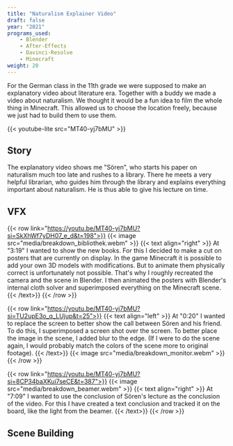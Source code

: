 ```yaml
---
title: "Naturalism Explainer Video"
draft: false
year: "2021"
programs_used:
    - Blender
    - After-Effects
    - Davinci-Resolve
    - Minecraft
weight: 20
---
```


For the German class in the 11th grade we were supposed to make an explanatory video about literature era. Together with a buddy we made a video about naturalism. We thought it would be a fun idea to film the whole thing in Minecraft. This allowed us to choose the location freely, because we just had to build them to use them.

{{< youtube-lite src="MT40-yj7bMU" >}}

## Story

The explanatory video shows me "Sören", who starts his paper on naturalism much too late and rushes to a library. There he meets a very helpful librarian, who guides him through the library and explains everything important about naturalism. He is thus able to give his lecture on time.

## VFX 

{{< row link="https://youtu.be/MT40-yj7bMU?si=SkXhWf7yDH07_e_d&t=198">}}
    {{< image src="media/breakdown_bibliothek.webm" >}}
    {{< text align="right" >}}
    At "3:19" I wanted to show the new books. For this I decided to make a cut on posters that are currently on display. In the game Minecraft it is possible to add your own 3D models with modifications. But to animate them physically correct is unfortunately not possible. That's why I roughly recreated the camera and the scene in Blender. I then animated the posters with Blender's internal cloth solver and superimposed everything on the Minecraft scene.
    {{< /text>}}
{{< /row >}}

{{< row link="https://youtu.be/MT40-yj7bMU?si=TU2upE3o_q_LUjup&t=25">}}
    {{< text align="left" >}}
    At "0:20" I wanted to replace the screen to better show the call between Sören and his friend. To do this, I superimposed a screen shot over the screen. To better place the image in the scene, I added blur to the edge.
    (If I were to do the scene again, I would probably match the colors of the scene more to original footage).
    {{< /text>}}
    {{< image src="media/breakdown_monitor.webm" >}}
{{< /row >}}

{{< row link="https://youtu.be/MT40-yj7bMU?si=8CP34baXKui7seCE&t=387">}}
    {{< image src="media/breakdown_beamer.webm" >}}
    {{< text align="right" >}}
    At "7:09" I wanted to use the conclusion of Sören's lecture as the conclusion of the video. For this I have created a text conclusion and tracked it on the board, like the light from the beamer.
    {{< /text>}}
{{< /row >}}



## Scene Building

